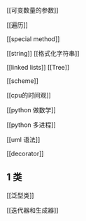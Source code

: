 [[可变数量的参数]]

[[遍历]]

[[special method]]

[[string]]
[[格式化字符串]]

[[linked lists]]
[[Tree]]


[[scheme]]


[[cpu的时间观]]



[[python 做数学]]



[[python 多进程]]



[[uml 语法]]



[[decorator]]



## 1	类

[[泛型类]]



[[迭代器和生成器]]